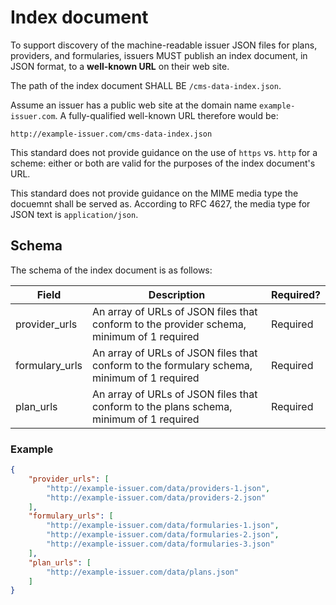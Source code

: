 Index document
==============

To support discovery of the machine-readable issuer JSON files for plans,
providers, and formularies, issuers MUST publish an index document, in JSON
format, to a **well-known URL** on their web site.

The path of the index document SHALL BE `/cms-data-index.json`.

Assume an issuer has a public web site at the domain name `example-issuer.com`.
A fully-qualified well-known URL therefore would be:

```
http://example-issuer.com/cms-data-index.json
```

This standard does not provide guidance on the use of `https` vs. `http` for
a scheme: either or both are valid for the purposes of the index document's URL.

This standard does not provide guidance on the MIME media type the docuemnt
shall be served as. According to RFC 4627, the media type for JSON text is
`application/json`.

Schema
------

The schema of the index document is as follows:

| Field | Description | Required? |
| ----- | ----------- | --------- |
| provider_urls | An array of URLs of JSON files that conform to the provider schema, minimum of 1 required | Required |
| formulary_urls | An array of URLs of JSON files that conform to the formulary schema, minimum of 1 required | Required |
| plan_urls | An array of URLs of JSON files that conform to the plans schema, minimum of 1 required | Required |

### Example

``` json
{
    "provider_urls": [
        "http://example-issuer.com/data/providers-1.json",
        "http://example-issuer.com/data/providers-2.json"
    ],
    "formulary_urls": [
        "http://example-issuer.com/data/formularies-1.json",
        "http://example-issuer.com/data/formularies-2.json",
        "http://example-issuer.com/data/formularies-3.json"
    ],
    "plan_urls": [
        "http://example-issuer.com/data/plans.json"
    ]
}
```
